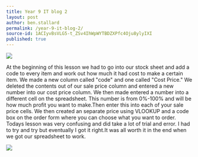 ```yaml
---
title: Year 9 IT blog 2
layout: post
author: ben.stallard
permalink: /year-9-it-blog-2/
source-id: 1ACIyvBsVLG5-t_ZSv4IhWpWYTBDZXPfc4Oju8ylyIXI
published: true
---
```


<img src="https://github.com/benstallard/benstallard.github.io/blob/master/images/spreadsheets.jpg?raw=true">

At the beginning of this lesson we had to go into our stock sheet and add a code to every item and work out how much it had cost to make a certain item. We made a new column called "code" and one called "Cost Price." We deleted the contents out of our sale price column and entered a new number into our cost price column. We then made entered a number into a different cell on the spreadsheet. This number is from 0%-100% and will be how much profit you want to make.Then enter this into each of your sale price cells. We then created an separate price using VLOOKUP and a code box on the order form where you can choose what you want to order. Todays lesson was very confusing and did take a lot of trial and error. I had to try and try but eventually I got it right.It was all worth it in the end when we got our spreadsheet to work.
 
 <img src="https://docs.google.com/spreadsheets/d/e/2PACX-1vRBf8E9ds66vOofqllhaQhO72J6wkTOLu3yOrO9oG2S_7QYCixVGWUQ-_dS2k-cl28QVCVztsi8wzNl/pubhtml?raw=true"> 

